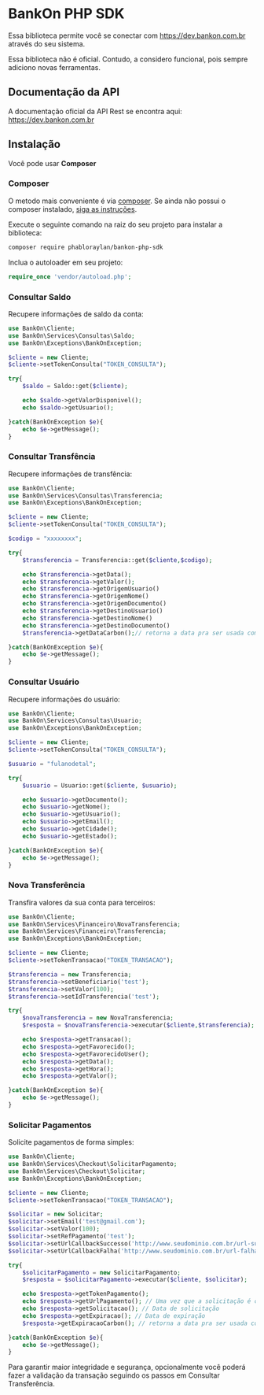 # BankOn PHP SDK

Essa biblioteca permite você se conectar com https://dev.bankon.com.br através do seu sistema.

Essa biblioteca não é oficial. Contudo, a considero funcional, pois sempre adiciono novas ferramentas.

## Documentação da API

A documentação oficial da API Rest se encontra aqui: https://dev.bankon.com.br

## Instalação

Você pode usar **Composer**

### Composer

O metodo mais conveniente é via [composer](https://getcomposer.org/). Se ainda não possui o composer instalado, [siga as instruções](https://getcomposer.org/doc/00-intro.md).

Execute o seguinte comando na raiz do seu projeto para instalar a biblioteca:

```sh
composer require phabloraylan/bankon-php-sdk
```

Inclua o autoloader em seu projeto:

```php
require_once 'vendor/autoload.php';
```

### Consultar Saldo ###

Recupere informações de saldo da conta:

```php
use BankOn\Cliente;
use BankOn\Services\Consultas\Saldo;
use BankOn\Exceptions\BankOnException;

$cliente = new Cliente;
$cliente->setTokenConsulta("TOKEN_CONSULTA");

try{
    $saldo = Saldo::get($cliente);

    echo $saldo->getValorDisponivel();
    echo $saldo->getUsuario();

}catch(BankOnException $e){
    echo $e->getMessage();
}
```

### Consultar Transfência ###

Recupere informações de transfência:

```php
use BankOn\Cliente;
use BankOn\Services\Consultas\Transferencia;
use BankOn\Exceptions\BankOnException;

$cliente = new Cliente;
$cliente->setTokenConsulta("TOKEN_CONSULTA");

$codigo = "xxxxxxxx";

try{
    $transferencia = Transferencia::get($cliente,$codigo);

    echo $transferencia->getData();
    echo $transferencia->getValor();
    echo $transferencia->getOrigemUsuario()
    echo $transferencia->getOrigemNome()
    echo $transferencia->getOrigemDocumento()
    echo $transferencia->getDestinoUsuario()
    echo $transferencia->getDestinoNome()
    echo $transferencia->getDestinoDocumento()
    $transferencia->getDataCarbon();// retorna a data pra ser usada com a biblioteca https://carbon.nesbot.com/

}catch(BankOnException $e){
    echo $e->getMessage();
}
```
### Consultar Usuário ###

Recupere informações do usuário:

```php
use BankOn\Cliente;
use BankOn\Services\Consultas\Usuario;
use BankOn\Exceptions\BankOnException;

$cliente = new Cliente;
$cliente->setTokenConsulta("TOKEN_CONSULTA");

$usuario = "fulanodetal";

try{
    $usuario = Usuario::get($cliente, $usuario);

    echo $usuario->getDocumento();
    echo $usuario->getNome();
    echo $usuario->getUsuario();
    echo $usuario->getEmail();
    echo $usuario->getCidade();
    echo $usuario->getEstado();

}catch(BankOnException $e){
    echo $e->getMessage();
}
```
### Nova Transferência ###

Transfira valores da sua conta para terceiros:

```php
use BankOn\Cliente;
use BankOn\Services\Financeiro\NovaTransferencia;
use BankOn\Services\Financeiro\Transferencia;
use BankOn\Exceptions\BankOnException;

$cliente = new Cliente;
$cliente->setTokenTransacao("TOKEN_TRANSACAO");

$transferencia = new Transferencia;
$transferencia->setBeneficiario('test');
$transferencia->setValor(100);
$transferencia->setIdTransferencia('test');

try{
    $novaTransferencia = new NovaTransferencia;
    $resposta = $novaTransferencia->executar($cliente,$transferencia);

    echo $resposta->getTransacao();
    echo $resposta->getFavorecido();
    echo $resposta->getFavorecidoUser();
    echo $resposta->getData();
    echo $resposta->getHora();
    echo $resposta->getValor();

}catch(BankOnException $e){
    echo $e->getMessage();
}
```
### Solicitar Pagamentos ###

Solicite pagamentos de forma simples:

```php
use BankOn\Cliente;
use BankOn\Services\Checkout\SolicitarPagamento;
use BankOn\Services\Checkout\Solicitar;
use BankOn\Exceptions\BankOnException;

$cliente = new Cliente;
$cliente->setTokenTransacao("TOKEN_TRANSACAO");

$solicitar = new Solicitar;
$solicitar->setEmail('test@gmail.com');
$solicitar->setValor(100);
$solicitar->setRefPagamento('test');
$solicitar->setUrlCallbackSuccesso('http://www.seudominio.com.br/url-sucesso');// Após o pagamento ser efetuado pelo cliente, ele será redirecionado para a url_callback contendo o parâmero transacao na url: http://www.seudominio.com.br/url_callback?transacao={codigo_transacao}
$solicitar->setUrlCallbackFalha('http://www.seudominio.com.br/url-falha');

try{
    $solicitarPagamento = new SolicitarPagamento;
    $resposta = $solicitarPagamento->executar($cliente, $solicitar);

    echo $resposta->getTokenPagamento();
    echo $resposta->getUrlPagamento(); // Uma vez que a solicitação é criada, use a URL que você encontra nesse metódo para gerar um botão de pagamento
    echo $resposta->getSolicitacao(); // Data de solicitação
    echo $resposta->getExpiracao(); // Data de expiração
    $resposta->getExpiracaoCarbon(); // retorna a data pra ser usada com a biblioteca https://carbon.nesbot.com/

}catch(BankOnException $e){
    echo $e->getMessage();
}
```
Para garantir maior integridade e segurança, opcionalmente você poderá fazer a validação da transação seguindo os passos em Consultar Transferência.